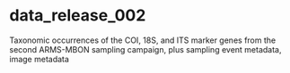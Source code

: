 # data_release_002
Taxonomic occurrences of the COI, 18S, and ITS marker genes from the second ARMS-MBON sampling campaign, plus sampling event metadata, image metadata
